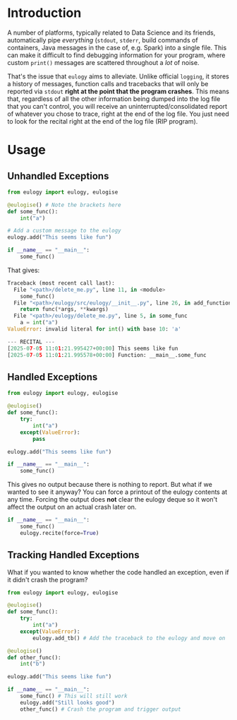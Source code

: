 # Introduction
A number of platforms, typically related to Data Science and its friends, automatically pipe _everything_ (`stdout`, `stderr`, build commands of containers, Java messages in the case of, e.g. Spark) into a single file. This can make it difficult to find debugging information for your program, where custom `print()` messages are scattered throughout a _lot_ of noise.

That's the issue that `eulogy` aims to alleviate. Unlike official `logging`, it stores a history of messages, function calls and tracebacks that will only be reported via `stdout` **right at the point that the program crashes**. This means that, regardless of all the other information being dumped into the log file that you can't control, you will receive an uninterrupted/consolidated report of whatever you chose to trace, right at the end of the log file. You just need to look for the recital right at the end of the log file (RIP program).

# Usage

## Unhandled Exceptions
```python
from eulogy import eulogy, eulogise

@eulogise() # Note the brackets here
def some_func():
    int("a")

# Add a custom message to the eulogy
eulogy.add("This seems like fun")

if __name__ == "__main__":
    some_func()
```

That gives:
```python
Traceback (most recent call last):
  File "<path>/delete_me.py", line 11, in <module>
    some_func()
  File "<path>/eulogy/src/eulogy/__init__.py", line 26, in add_function_log
    return func(*args, **kwargs)
  File "<path>/eulogy/delete_me.py", line 5, in some_func
    a = int("a")
ValueError: invalid literal for int() with base 10: 'a'

--- RECITAL ---
[2025-07-05 11:01:21.995427+00:00] This seems like fun
[2025-07-05 11:01:21.995578+00:00] Function: __main__.some_func
```

## Handled Exceptions
```python
from eulogy import eulogy, eulogise

@eulogise()
def some_func():
    try:
        int("a")
    except(ValueError):
        pass

eulogy.add("This seems like fun")

if __name__ == "__main__":
    some_func()
```
This gives no output because there is nothing to report. But what if we wanted to see it anyway? You can force a printout of the eulogy contents at any time. Forcing the output does **not** clear the eulogy deque so it won't affect the output on an actual crash later on.
```python
if __name__ == "__main__":
    some_func()
    eulogy.recite(force=True)
```

## Tracking Handled Exceptions
What if you wanted to know whether the code handled an exception, even if it didn't crash the program?
```python
from eulogy import eulogy, eulogise

@eulogise()
def some_func():
    try:
        int("a")
    except(ValueError):
        eulogy.add_tb() # Add the traceback to the eulogy and move on

@eulogise()
def other_func():
    int("b")

eulogy.add("This seems like fun")

if __name__ == "__main__":
    some_func() # This will still work
    eulogy.add("Still looks good")
    other_func() # Crash the program and trigger output
```